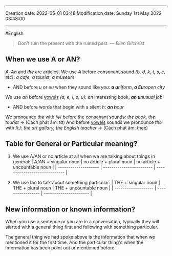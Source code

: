 
----
Creation date: 2022-05-01 03:48
Modification date: Sunday 1st May 2022 03:48:00

----

#English 

> Don't ruin the present with the ruined past.
> — <cite>Ellen Gilchrist</cite>
<h2>When we use A or AN?</h2>

*A, An* and *the* are articles. We use *A* before consonant sound *(b, d, k, t, s, c, etc)*: *a cafe, a tourist, a museum*
* AND before *u* or *eu* when they sound like *you*: ***a u**niform*, ***a Eu**ropen city*

We use *an* before <u>vowels</u> *(a, e, i, o, u)*: *an* interesting book, ***an u**nusual job* 
- AND before words that begin with a silent *h*: ***an h**our* 

We pronounce *the* with /ə/ before the <u>consonant</u> sounds: *the book, the tourist* -> (Cách phát âm: tơ)
And before <u>vowels</u> sounds we pronounce *the* with /i:/: *the art gallary, the English teacher* -> (Cách phát âm: thee)

<h2>Table for General or Particular meaning?</h2>

1. We use A/AN or no article at all when we are talking about things in general: 
| A/AN + singular noun | no article + plural noun | no article + uncountable noun |
| -------------------- | ------------------------ | ----------------------------- |

2. We use *the* to talk about something particular:
| THE + singular noun | THE + plural noun | THE + uncountable noun |
| ------------------- | ----------------- | ---------------------- |


<h2>New information or known information?</h2>
When you use a sentence or you are in a conversation, typically they will started with a general thing first and following with something particular.

The general thing we had spoke above is the information that when we mentioned it for the first time.
And the particular thing's when the information has been point out or mentioned before.